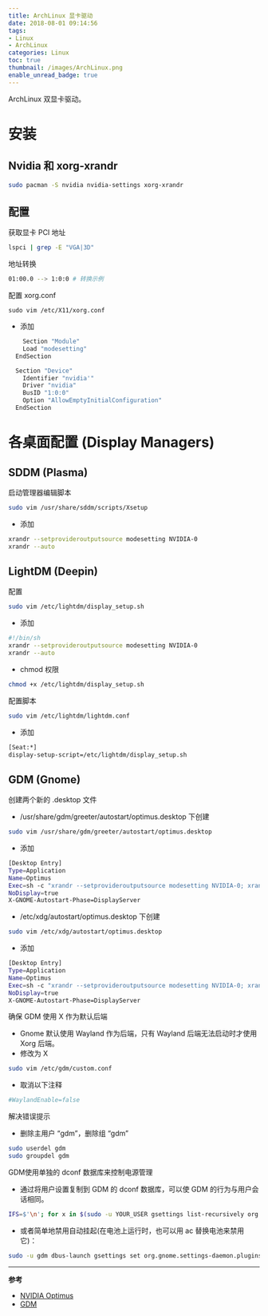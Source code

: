```yaml
---
title: ArchLinux 显卡驱动
date: 2018-08-01 09:14:56
tags:
- Linux
- ArchLinux
categories: Linux
toc: true
thumbnail: /images/ArchLinux.png
enable_unread_badge: true
---
```

ArchLinux 双显卡驱动。
<!--more-->
# 安装
## Nvidia 和 xorg-xrandr
```sh
sudo pacman -S nvidia nvidia-settings xorg-xrandr
```
## 配置
获取显卡 PCI 地址
```sh
lspci | grep -E "VGA|3D"
```
地址转换
```sh
01:00.0 --> 1:0:0 # 转换示例
```
配置 xorg.conf
```
sudo vim /etc/X11/xorg.conf
```

- 添加
```sh
    Section "Module"
  	Load "modesetting"
  EndSection

  Section "Device"
  	Identifier "nvidia'"
  	Driver "nvidia"
  	BusID "1:0:0"
  	Option "AllowEmptyInitialConfiguration"
  EndSection
```

# 各桌面配置 (Display Managers)
## SDDM (Plasma)
启动管理器编辑脚本
```sh
sudo vim /usr/share/sddm/scripts/Xsetup
```
- 添加
```sh
xrandr --setprovideroutputsource modesetting NVIDIA-0
xrandr --auto
```

## LightDM (Deepin)
配置
```sh
sudo vim /etc/lightdm/display_setup.sh
```

- 添加

```sh
#!/bin/sh
xrandr --setprovideroutputsource modesetting NVIDIA-0
xrandr --auto
```

- chmod 权限

```sh
chmod +x /etc/lightdm/display_setup.sh
```

配置脚本
```sh
sudo vim /etc/lightdm/lightdm.conf
```

- 添加

```sh
[Seat:*]
display-setup-script=/etc/lightdm/display_setup.sh
```

## GDM (Gnome)
创建两个新的 .desktop 文件

- /usr/share/gdm/greeter/autostart/optimus.desktop 下创建

```sh
sudo vim /usr/share/gdm/greeter/autostart/optimus.desktop
```
- 添加

```sh
[Desktop Entry]
Type=Application
Name=Optimus
Exec=sh -c "xrandr --setprovideroutputsource modesetting NVIDIA-0; xrandr --auto"
NoDisplay=true
X-GNOME-Autostart-Phase=DisplayServer
```

- /etc/xdg/autostart/optimus.desktop 下创建

```sh
sudo vim /etc/xdg/autostart/optimus.desktop
```

- 添加

```sh
[Desktop Entry]
Type=Application
Name=Optimus
Exec=sh -c "xrandr --setprovideroutputsource modesetting NVIDIA-0; xrandr --auto"
NoDisplay=true
X-GNOME-Autostart-Phase=DisplayServer
```

确保 GDM 使用 X 作为默认后端
- Gnome 默认使用 Wayland 作为后端，只有 Wayland 后端无法启动时才使用 Xorg 后端。
- 修改为 X

```sh
sudo vim /etc/gdm/custom.conf
```

- 取消以下注释

```sh
#WaylandEnable=false
```

解决错误提示

- 删除主用户 “gdm”，删除组 “gdm”

```sh
sudo userdel gdm
sudo groupdel gdm
```

GDM使用单独的 dconf 数据库来控制电源管理
- 通过将用户设置复制到 GDM 的 dconf 数据库，可以使 GDM 的行为与用户会话相同。

```sh
IFS=$'\n'; for x in $(sudo -u YOUR_USER gsettings list-recursively org.gnome.settings-daemon.plugins.power); do eval "sudo -u gdm dbus-launch gsettings set $x"; done; unset IFS
```

- 或者简单地禁用自动挂起(在电池上运行时，也可以用 ac 替换电池来禁用它)：

```sh
sudo -u gdm dbus-launch gsettings set org.gnome.settings-daemon.plugins.power sleep-inactive-ac-type 'nothing'
```
---
**参考**
- [NVIDIA Optimus](https://wiki.archlinux.org/index.php/NVIDIA_Optimus#Display_Managers)
- [GDM](https://wiki.archlinux.org/index.php/GDM#Use_Xorg_backend)

